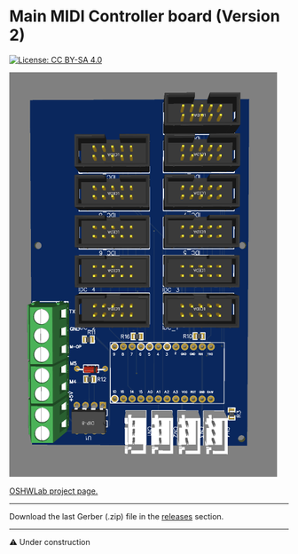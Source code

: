 # Main MIDI Controller board (Version 2)

[![License: CC BY-SA 4.0](https://img.shields.io/badge/License-CC%20BY--SA%204.0-lightgrey.svg)](https://creativecommons.org/licenses/by-sa/4.0/)

![alt text](https://github.com/Openpipes-org/Main_MIDI_Controller_PCB_v2/blob/main/images/midi_controller_v2.png)

<a href="https://oshwlab.com/bonninr/openpipes_main_controller">OSHWLab project page.</a>

<hr>
Download the last Gerber (.zip) file in the <a href="https://github.com/Openpipes-org/Main_MIDI_Controller_PCB_v2/releases">releases</a> section.
<hr>

⚠️ Under construction


